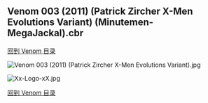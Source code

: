## Venom 003 (2011) (Patrick Zircher X-Men Evolutions Variant) (Minutemen-MegaJackal).cbr


[回到 Venom 目录](https://github.com/alicewish/markdown/blob/master/series/Venom.md)


![Venom 003 (2011) (Patrick Zircher X-Men Evolutions Variant).jpg](https://wx1.sinaimg.cn/large/6a9fdecaly1fr0hfxbtnfj21kw111qs8.jpg)

![Xx-Logo-xX.jpg](https://wx1.sinaimg.cn/large/6a9fdecaly1fr0hgjn7h0j21ao0p0kds.jpg)

[回到 Venom 目录](https://github.com/alicewish/markdown/blob/master/series/Venom.md)

